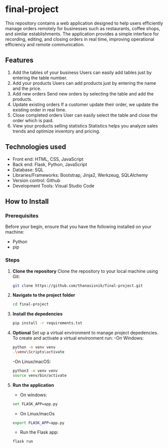 # final-project
This repository contains a web application designed to help users efficiently manage orders remotely for businesses such as restaurants, coffee shops, and similar establishments. The application provides a simple interface for recording, editing, and closing orders in real time, improving operational efficiency and remote communication.

## Features
1.  Add the tables of your business
    Users can easily add tables just by entering the table number.
2.  Add your products
    Users can add products just by entering the name and the price.
3.  Add new orders
    Send new orders by selecting the table and add the products.
4.  Update existing orders
    If a customer update their order, we update the existing order in real time.
5.  Close completed orders
    User can easily select the table and close the order which is paid.
6.  View your products selling statistics
    Statistics helps you analyze sales trends and optimize inventory and pricing.

## Technologies used
- Front end: HTML, CSS, JavaScript
- Back end: Flask, Python, JavaScript
- Database: SQL
- Libraries/Frameworks: Bootstrap, Jinja2, Werkzeug, SQLAlchemy
- Version control: Github
- Development Tools: Visual Studio Code

## How to Install
### Prerequisites
Before your begin, ensure that you have the following installed on your machine:

- Python
- pip 

### Steps
1. **Clone the repository**
    Clone the repository to your local machine using Git:
    ```bash
    git clone https://github.com/thanasisnik/final-project.git

2. **Navigate to the project folder**
    ```bash
    cd final-project

3. **Install the depedencies**
    ```bash
    pip install -r requirements.txt

4. **Optional** Set up a virtual environment to manage project depedencies. To create and activate a virtual environment run:
    -On Windows:
    ```bash
    python -m venv venv
    .\venv\Scripts\activate
    ```

    -On Linux/macOS:
    ```bash
    python3 -m venv venv
    source venv/bin/activate
    ```

5. **Run the application**
    - On windows:
    ```bash
    set FLASK_APP=app.py
    ```
    
    - On Linux/macOs
    ```bash
    export FLASK_APP=app.py
    ```
    - Run the Flask app:
    ```bash
    flask run
    